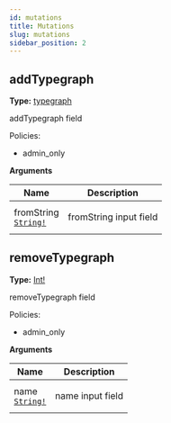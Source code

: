 ```yaml
---
id: mutations
title: Mutations
slug: mutations
sidebar_position: 2
---
```


## addTypegraph

**Type:** [typegraph](/docs/reference/typegate/typegate/objects#typegraph)

addTypegraph field

Policies:
- admin_only

<p style={{ marginBottom: "0.4em" }}><strong>Arguments</strong></p>

<table>
<thead><tr><th>Name</th><th>Description</th></tr></thead>
<tbody>
<tr>
<td>
fromString<br />
<a href="/docs/reference/typegate/typegate/scalars#string"><code>String!</code></a>
</td>
<td>
<p>fromString input field</p>
</td>
</tr>
</tbody>
</table>

## removeTypegraph

**Type:** [Int!](/docs/reference/typegate/typegate/scalars#int)

removeTypegraph field

Policies:
- admin_only

<p style={{ marginBottom: "0.4em" }}><strong>Arguments</strong></p>

<table>
<thead><tr><th>Name</th><th>Description</th></tr></thead>
<tbody>
<tr>
<td>
name<br />
<a href="/docs/reference/typegate/typegate/scalars#string"><code>String!</code></a>
</td>
<td>
<p>name input field</p>
</td>
</tr>
</tbody>
</table>

